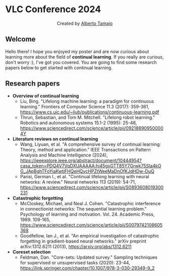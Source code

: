 # VLC Conference 2024
<p align="center">Created by <a href="https://albertotamajo.github.io/" target="_blank">Alberto Tamajo</a></p>

## Welcome
Hello there! I hope you enjoyed my poster and are now curious about learning more about the field of **continual learning**. If you really are curious, don't worry :), I've got you covered. You are going to find some research papers below to get started with continual learning.
## Research papers
- **Overview of continual learning**
  - Liu, Bing. "Lifelong machine learning: a paradigm for continuous learning." Frontiers of Computer Science 11.3 (2017): 359-361, https://www.cs.uic.edu/~liub/publications/continuous-learning.pdf
  - Thrun, Sebastian, and Tom M. Mitchell. "Lifelong robot learning." Robotics and autonomous systems 15.1-2 (1995): 25-46, https://www.sciencedirect.com/science/article/pii/092188909500004Y
- **Literature reviews on continual learning**
  - Wang, Liyuan, et al. "A comprehensive survey of continual learning: Theory, method and application." IEEE Transactions on Pattern Analysis and Machine Intelligence (2024), https://ieeexplore.ieee.org/abstract/document/10444954?casa_token=PDQ4V7VqDXUAAAAA:hi45gxGTT85Y7Grwk75SIa4kOG_JApBghTFoYiaKwtjFHQeHQycHPZtWeeMaDnOfKJdHDw-DuQ
  - Parisi, German I., et al. "Continual lifelong learning with neural networks: A review." Neural networks 113 (2019): 54-71, https://www.sciencedirect.com/science/article/pii/S0893608019300231
- **Catastrophic forgetting**
  - McCloskey, Michael, and Neal J. Cohen. "Catastrophic interference in connectionist networks: The sequential learning problem." Psychology of learning and motivation. Vol. 24. Academic Press, 1989. 109-165, https://www.sciencedirect.com/science/article/pii/S0079742108605368
  - Goodfellow, Ian J., et al. "An empirical investigation of catastrophic forgetting in gradient-based neural networks." arXiv preprint arXiv:1312.6211 (2013), https://arxiv.org/abs/1312.6211
- **Coreset selection**
  - Feldman, Dan. "Core-sets: Updated survey." Sampling techniques for supervised or unsupervised tasks (2020): 23-44, https://link.springer.com/chapter/10.1007/978-3-030-29349-9_2     
